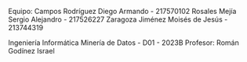 Equipo:
Campos Rodríguez Diego Armando - 217570102
Rosales Mejía Sergio Alejandro - 217526227
Zaragoza Jiménez Moisés de Jesús - 213744319

Ingeniería Informática
Minería de Datos - D01 - 2023B
Profesor: Román Godínez Israel
